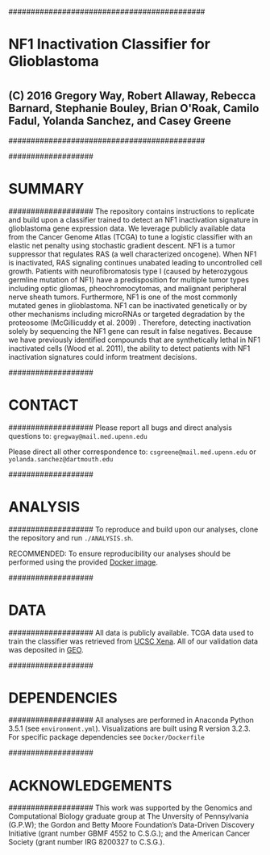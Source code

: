 ############################################
# NF1 Inactivation Classifier for Glioblastoma
#
## (C) 2016 Gregory Way, Robert Allaway, Rebecca Barnard, Stephanie Bouley, Brian O'Roak, Camilo Fadul, Yolanda Sanchez, and Casey Greene
############################################

###################
# SUMMARY
###################
The repository contains instructions to replicate and build upon a classifier trained to detect an NF1 inactivation signature in glioblastoma gene expression data. We leverage publicly available data from the Cancer Genome Atlas (TCGA) to tune a logistic classifier with an elastic net penalty using stochastic gradient descent. NF1 is a tumor suppressor that regulates RAS (a well characterized oncogene). When NF1 is inactivated, RAS signaling continues unabated leading to uncontrolled cell growth. Patients with neurofibromatosis type I (caused by heterozygous germline mutation of NF1) have a predisposition for multiple tumor types including optic gliomas, pheochromocytomas, and malignant peripheral nerve sheath tumors. Furthermore, NF1 is one of the most commonly mutated genes in glioblastoma. NF1 can be inactivated genetically or by other mechanisms including microRNAs or targeted degradation by the proteosome (McGillicuddy et al. 2009) . Therefore, detecting inactivation solely by sequencing the NF1 gene can result in false negatives. Because we have previously identified compounds that are synthetically lethal in NF1 inactivated cells (Wood et al. 2011), the ability to detect patients with NF1 inactivation signatures could inform treatment decisions.

###################
# CONTACT
###################
Please report all bugs and direct analysis questions to: `gregway@mail.med.upenn.edu`

Please direct all other correspondence to: `csgreene@mail.med.upenn.edu` or `yolanda.sanchez@dartmouth.edu`

###################
# ANALYSIS
###################
To reproduce and build upon our analyses, clone the repository and run `./ANALYSIS.sh`.

RECOMMENDED:
To ensure reproducibility our analyses should be performed using the provided [Docker image](https://hub.docker.com/r/gregway/nf1_inactivation).

###################
# DATA
###################
All data is publicly available. TCGA data used to train the classifier was retrieved from [UCSC Xena](https://genome-cancer.soe.ucsc.edu/proj/site/xena/datapages/). All of our validation data was deposited in [GEO](http://www.ncbi.nlm.nih.gov/geo/).

###################
# DEPENDENCIES
###################
All analyses are performed in Anaconda Python 3.5.1 (see `environment.yml`). Visualizations are built using R version 3.2.3. For specific package dependencies see `Docker/Dockerfile`

###################
# ACKNOWLEDGEMENTS
###################
This work was supported by the Genomics and Computational Biology graduate group at The Unversity of Pennsylvania (G.P.W); the Gordon and Betty Moore Foundation’s Data-Driven Discovery Initiative (grant number GBMF 4552 to C.S.G.); and the American Cancer Society (grant number IRG 8200327 to C.S.G.).
